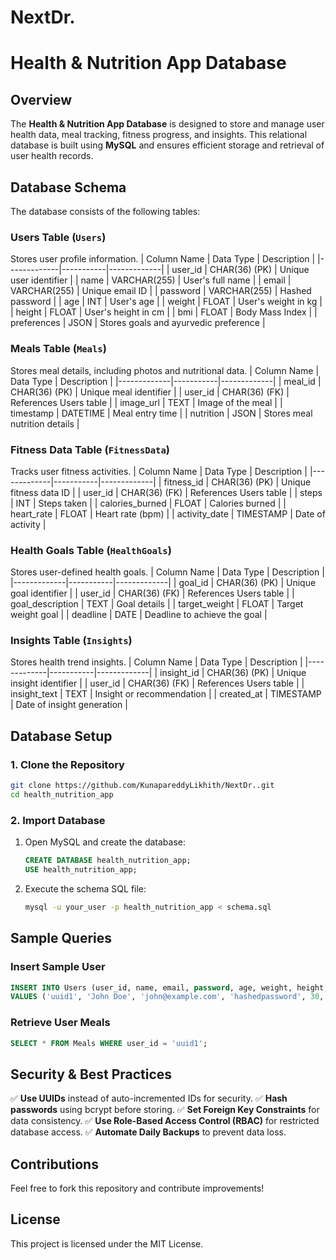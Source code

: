 # NextDr.
# Health & Nutrition App Database

## Overview
The **Health & Nutrition App Database** is designed to store and manage user health data, meal tracking, fitness progress, and insights. This relational database is built using **MySQL** and ensures efficient storage and retrieval of user health records.

## Database Schema
The database consists of the following tables:

### **Users Table** (`Users`)
Stores user profile information.
| Column Name  | Data Type  | Description  |
|-------------|-----------|-------------|
| user_id    | CHAR(36) (PK) | Unique user identifier |
| name       | VARCHAR(255) | User's full name |
| email      | VARCHAR(255) | Unique email ID |
| password   | VARCHAR(255) | Hashed password |
| age        | INT | User's age |
| weight     | FLOAT | User's weight in kg |
| height     | FLOAT | User's height in cm |
| bmi        | FLOAT | Body Mass Index |
| preferences | JSON | Stores goals and ayurvedic preference |

### **Meals Table** (`Meals`)
Stores meal details, including photos and nutritional data.
| Column Name  | Data Type  | Description  |
|-------------|-----------|-------------|
| meal_id    | CHAR(36) (PK) | Unique meal identifier |
| user_id    | CHAR(36) (FK) | References Users table |
| image_url  | TEXT | Image of the meal |
| timestamp  | DATETIME | Meal entry time |
| nutrition  | JSON | Stores meal nutrition details |

### **Fitness Data Table** (`FitnessData`)
Tracks user fitness activities.
| Column Name  | Data Type  | Description  |
|-------------|-----------|-------------|
| fitness_id | CHAR(36) (PK) | Unique fitness data ID |
| user_id    | CHAR(36) (FK) | References Users table |
| steps      | INT | Steps taken |
| calories_burned | FLOAT | Calories burned |
| heart_rate | FLOAT | Heart rate (bpm) |
| activity_date | TIMESTAMP | Date of activity |

### **Health Goals Table** (`HealthGoals`)
Stores user-defined health goals.
| Column Name  | Data Type  | Description  |
|-------------|-----------|-------------|
| goal_id    | CHAR(36) (PK) | Unique goal identifier |
| user_id    | CHAR(36) (FK) | References Users table |
| goal_description | TEXT | Goal details |
| target_weight | FLOAT | Target weight goal |
| deadline   | DATE | Deadline to achieve the goal |

### **Insights Table** (`Insights`)
Stores health trend insights.
| Column Name  | Data Type  | Description  |
|-------------|-----------|-------------|
| insight_id | CHAR(36) (PK) | Unique insight identifier |
| user_id    | CHAR(36) (FK) | References Users table |
| insight_text | TEXT | Insight or recommendation |
| created_at  | TIMESTAMP | Date of insight generation |

## Database Setup
### **1. Clone the Repository**
```bash
git clone https://github.com/KunapareddyLikhith/NextDr..git
cd health_nutrition_app
```

### **2. Import Database**
1. Open MySQL and create the database:
   ```sql
   CREATE DATABASE health_nutrition_app;
   USE health_nutrition_app;
   ```
2. Execute the schema SQL file:
   ```bash
   mysql -u your_user -p health_nutrition_app < schema.sql
   ```

## Sample Queries
### **Insert Sample User**
```sql
INSERT INTO Users (user_id, name, email, password, age, weight, height, bmi, preferences)
VALUES ('uuid1', 'John Doe', 'john@example.com', 'hashedpassword', 30, 75.5, 180, 23.3, '{"goals": ["fitness", "nutrition"], "ayurveda": true}');
```

### **Retrieve User Meals**
```sql
SELECT * FROM Meals WHERE user_id = 'uuid1';
```

## Security & Best Practices
✅ **Use UUIDs** instead of auto-incremented IDs for security.
✅ **Hash passwords** using bcrypt before storing.
✅ **Set Foreign Key Constraints** for data consistency.
✅ **Use Role-Based Access Control (RBAC)** for restricted database access.
✅ **Automate Daily Backups** to prevent data loss.

## Contributions
Feel free to fork this repository and contribute improvements!

## License
This project is licensed under the MIT License.

